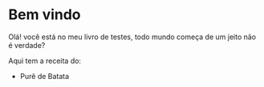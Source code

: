 # Bem vindo

Olá! você está no meu livro de testes, todo mundo começa de um jeito não é verdade?

Aqui tem a receita do:

- Purê de Batata